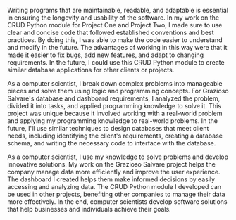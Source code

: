 Writing programs that are maintainable, readable, and adaptable is essential in ensuring the longevity and usability of the software. In my work on the CRUD Python module for Project One and Project Two, I made sure to use clear and concise code that followed established conventions and best practices. By doing this, I was able to make the code easier to understand and modify in the future. The advantages of working in this way were that it made it easier to fix bugs, add new features, and adapt to changing requirements. In the future, I could use this CRUD Python module to create similar database applications for other clients or projects.

As a computer scientist, I break down complex problems into manageable pieces and solve them using logic and programming concepts. For Grazioso Salvare's database and dashboard requirements, I analyzed the problem, divided it into tasks, and applied programming knowledge to solve it. This project was unique because it involved working with a real-world problem and applying my programming knowledge to real-world problems. In the future, I'll use similar techniques to design databases that meet client needs, including identifying the client's requirements, creating a database schema, and writing the necessary code to interface with the database.

As a computer scientist, I use my knowledge to solve problems and develop innovative solutions. My work on the Grazioso Salvare project helps the company manage data more efficiently and improve the user experience. The dashboard I created helps them make informed decisions by easily accessing and analyzing data. The CRUD Python module I developed can be used in other projects, benefiting other companies to manage their data more effectively. In the end, computer scientists develop software solutions that help businesses and individuals achieve their goals.
